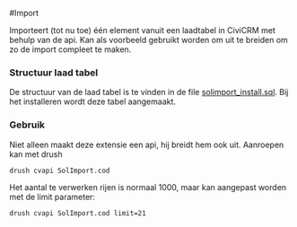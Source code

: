 #Import 

Importeert (tot nu toe) één element vanuit een laadtabel in CiviCRM met behulp van de api.
Kan als voorbeeld gebruikt worden om uit te breiden om zo de import compleet te maken.

### Structuur laad tabel 
De structuur van de laad tabel is te vinden in de file 
[solimport_install.sql](sql/solimport_install.sql). Bij het installeren wordt deze tabel aangemaakt.

### Gebruik
Niet alleen maakt deze extensie een api, hij breidt hem ook uit. Aanroepen
kan met drush

    drush cvapi SolImport.cod

Het aantal te verwerken rijen is normaal 1000, maar kan aangepast worden met de limit parameter:

    drush cvapi SolImport.cod limit=21